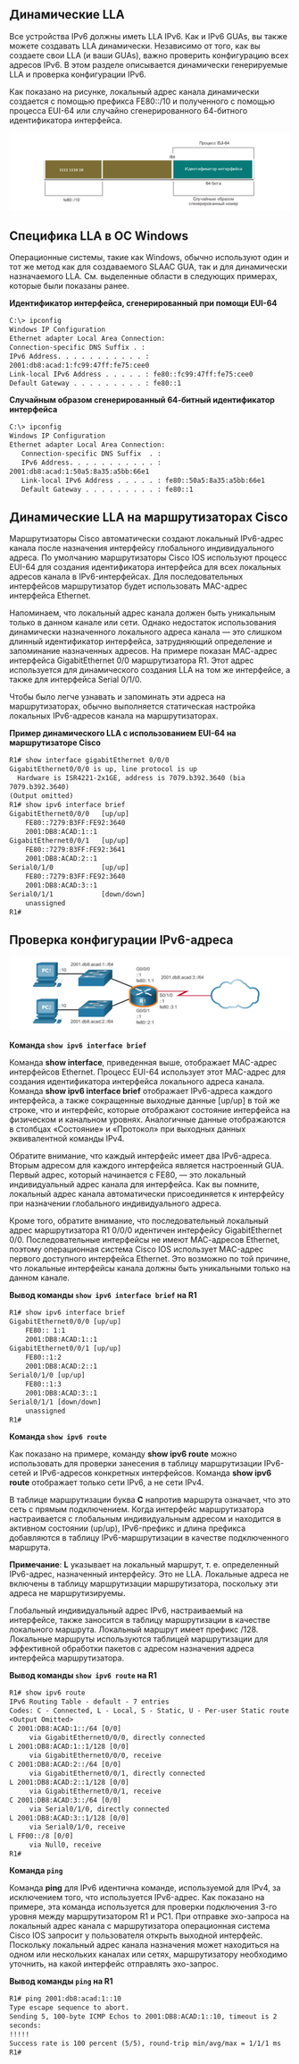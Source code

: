 <!-- verified: agorbachev 03.05.2022 -->

<!-- 12.6.1 -->
## Динамические LLA

Все устройства IPv6 должны иметь  LLA IPv6. Как и IPv6 GUAs, вы также можете создавать LLA динамически. Независимо от того, как вы создаете свои LLA (и ваши GUAs), важно проверить конфигурацию всех адресов IPv6. В этом разделе описывается динамически генерируемые LLA и проверка конфигурации IPv6.

Как показано на рисунке, локальный адрес канала динамически создается с помощью префикса FE80::/10 и полученного с помощью процесса EUI-64 или случайно сгенерированного 64-битного идентификатора интерфейса.

![](./assets/12.6.1.png)


<!-- 12.6.2 -->
## Специфика LLA в ОС Windows

Операционные системы, такие как Windows, обычно используют один и тот же метод как для создаваемого SLAAC GUA, так и для динамически назначаемого LLA. См. выделенные области в следующих примерах, которые были показаны ранее.

**Идентификатор интерфейса, сгенерированный при помощи EUI-64**

```
C:\> ipconfig
Windows IP Configuration
Ethernet adapter Local Area Connection:
Connection-specific DNS Suffix . :
IPv6 Address. . . . . . . . . . . : 2001:db8:acad:1:fc99:47ff:fe75:cee0
Link-local IPv6 Address . . . . . : fe80::fc99:47ff:fe75:cee0
Default Gateway . . . . . . . . . : fe80::1
```

**Случайным образом сгенерированный 64-битный идентификатор интерфейса**

```
C:\> ipconfig
Windows IP Configuration
Ethernet adapter Local Area Connection:
   Connection-specific DNS Suffix  . :
   IPv6 Address. . . . . . . . . . . : 2001:db8:acad:1:50a5:8a35:a5bb:66e1
   Link-local IPv6 Address . . . . . : fe80::50a5:8a35:a5bb:66e1
   Default Gateway . . . . . . . . . : fe80::1
```

<!-- 12.6.3 -->
## Динамические LLA на маршрутизаторах Cisco

Маршрутизаторы Cisco автоматически создают локальный IPv6-адрес канала после назначения интерфейсу глобального индивидуального адреса. По умолчанию маршрутизаторы Cisco IOS используют процесс EUI-64 для создания идентификатора интерфейса для всех локальных адресов канала в IPv6-интерфейсах. Для последовательных интерфейсов маршрутизатор будет использовать MAC-адрес интерфейса Ethernet.

Напоминаем, что локальный адрес канала должен быть уникальным только в данном канале или сети. Однако недостаток использования динамически назначенного локального адреса канала — это слишком длинный идентификатор интерфейса, затрудняющий определение и запоминание назначенных адресов. На примере показан МАС-адрес интерфейса GigabitEthernet 0/0 маршрутизатора R1. Этот адрес используется для динамического создания LLA на том же интерфейсе, а также для интерфейса Serial 0/1/0.

Чтобы было легче узнавать и запоминать эти адреса на маршрутизаторах, обычно выполняется статическая настройка локальных IPv6-адресов канала на маршрутизаторах.

**Пример динамического LLA с использованием EUI-64 на маршрутизаторе Cisco**

```
R1# show interface gigabitEthernet 0/0/0
GigabitEthernet0/0/0 is up, line protocol is up
  Hardware is ISR4221-2x1GE, address is 7079.b392.3640 (bia 7079.b392.3640)
(Output omitted)
R1# show ipv6 interface brief
GigabitEthernet0/0/0   [up/up]
    FE80::7279:B3FF:FE92:3640
    2001:DB8:ACAD:1::1
GigabitEthernet0/0/1   [up/up]
    FE80::7279:B3FF:FE92:3641
    2001:DB8:ACAD:2::1
Serial0/1/0            [up/up]
    FE80::7279:B3FF:FE92:3640
    2001:DB8:ACAD:3::1
Serial0/1/1            [down/down]
    unassigned
R1#
```

<!-- 12.6.4 -->
## Проверка конфигурации IPv6-адреса

![](./assets/12.6.4.png)


**Команда ``show ipv6 interface brief``**

Команда **show interface**, приведенная выше, отображает MAC-адрес интерфейсов Ethernet. Процесс EUI-64 использует этот MAC-адрес для создания идентификатора интерфейса локального адреса канала. Команда **show ipv6 interface brief** отображает IPv6-адреса каждого интерфейса, а также сокращенные выходные данные [up/up] в той же строке, что и интерфейс, которые отображают состояние интерфейса на физическом и канальном уровнях. Аналогичные данные отображаются в столбцах «Состояние» и «Протокол» при выходных данных эквивалентной команды IPv4.

Обратите внимание, что каждый интерфейс имеет два IPv6-адреса. Вторым адресом для каждого интерфейса является настроенный GUA. Первый адрес, который начинается с FE80, — это локальный индивидуальный адрес канала для интерфейса. Как вы помните, локальный адрес канала автоматически присоединяется к интерфейсу при назначении глобального индивидуального адреса.

Кроме того, обратите внимание, что последовательный локальный адрес маршрутизатора R1 0/0/0 идентичен интерфейсу GigabitEthernet 0/0. Последовательные интерфейсы не имеют МАС-адресов Ethernet, поэтому операционная система Cisco IOS использует MAC-адрес первого доступного интерфейса Ethernet. Это возможно по той причине, что локальные интерфейсы канала должны быть уникальными только на данном канале.

**Вывод команды ``show ipv6 interface brief`` на R1**

```
R1# show ipv6 interface brief
GigabitEthernet0/0/0 [up/up] 
    FE80:: 1:1
    2001:DB8:ACAD:1::1
GigabitEthernet0/0/1 [up/up] 
    FE80::1:2
    2001:DB8:ACAD:2::1
Serial0/1/0 [up/up] 
    FE80::1:3
    2001:DB8:ACAD:3::1
Serial0/1/1 [down/down]
    unassigned
R1#
```

**Команда ``show ipv6 route``**

Как показано на примере, команду **show ipv6 route** можно использовать для проверки занесения в таблицу маршрутизации IPv6-сетей и IPv6-адресов конкретных интерфейсов. Команда **show ipv6 route** отображает только сети IPv6, а не сети IPv4.

В таблице маршрутизации буква **C** напротив маршрута означает, что это сеть с прямым подключением. Когда интерфейс маршрутизатора настраивается с глобальным индивидуальным адресом и находится в активном состоянии (up/up), IPv6-префикс и длина префикса добавляются в таблицу IPv6-маршрутизации в качестве подключенного маршрута.

**Примечание**: **L** указывает на локальный маршрут, т. е. определенный IPv6-адрес, назначенный интерфейсу. Это не LLA. Локальные адреса не включены в таблицу маршрутизации маршрутизатора, поскольку эти адреса не маршрутизируемы.

Глобальный индивидуальный адрес IPv6, настраиваемый на интерфейсе, также заносится в таблицу маршрутизации в качестве локального маршрута. Локальный маршрут имеет префикс /128. Локальные маршруты используются таблицей маршрутизации для эффективной обработки пакетов с адресом назначения адреса интерфейса маршрутизатора.

**Вывод команды ``show ipv6 route`` на R1**

```
R1# show ipv6 route
IPv6 Routing Table - default - 7 entries
Codes: C - Connected, L - Local, S - Static, U - Per-user Static route
<Output Omitted>
C 2001:DB8:ACAD:1::/64 [0/0]
     via GigabitEthernet0/0/0, directly connected 
L 2001:DB8:ACAD:1::1/128 [0/0]
     via GigabitEthernet0/0/0, receive  
C 2001:DB8:ACAD:2::/64 [0/0]
     via GigabitEthernet0/0/1, directly connected  
L 2001:DB8:ACAD:2::1/128 [0/0]
     via GigabitEthernet0/0/1, receive 
C 2001:DB8:ACAD:3::/64 [0/0]
     via Serial0/1/0, directly connected 
L 2001:DB8:ACAD:3::1/128 [0/0]
     via Serial0/1/0, receive 
L FF00::/8 [0/0]
     via Null0, receive
R1#
```

**Команда ``ping``**

Команда **ping** для IPv6 идентична команде, используемой для IPv4, за исключением того, что используется IPv6-адрес. Как показано на примере, эта команда используется для проверки подключения 3-го уровня между маршрутизатором R1 и PC1. При отправке эхо-запроса на локальный адрес канала с маршрутизатора операционная система Cisco IOS запросит у пользователя открыть выходной интерфейс. Поскольку локальный адрес канала назначения может находиться на одном или нескольких каналах или сетях, маршрутизатору необходимо уточнить, на какой интерфейс отправлять эхо-запрос.

**Вывод команды ``ping`` на R1**

```
R1# ping 2001:db8:acad:1::10
Type escape sequence to abort.
Sending 5, 100-byte ICMP Echos to 2001:DB8:ACAD:1::10, timeout is 2 seconds:
!!!!!
Success rate is 100 percent (5/5), round-trip min/avg/max = 1/1/1 ms
R1#
```

<!-- 12.6.5 -->
<!-- syntax -->

